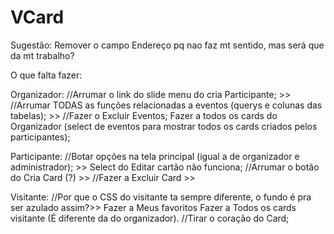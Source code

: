 # VCard

Sugestão: Remover o campo Endereço pq nao faz mt sentido, mas será que da mt trabalho? 

O que falta fazer:

Organizador:
//Arrumar o link do slide menu do cria Participante; >>
//Arrumar TODAS as funções relacionadas a eventos (querys e colunas das tabelas); >>
//Fazer o Excluir Eventos;
Fazer a todos os cards do Organizador (select de eventos para mostrar todos os cards criados pelos participantes);

Participante:
//Botar opções na tela principal (igual a de organizador e administrador); >>
Select do Editar cartão não funciona;
//Arrumar o botão do Cria Card (?) >>
//Fazer a Excluir Card >>

Visitante:
//Por que o CSS do visitante ta sempre diferente, o fundo é pra ser azulado assim?>>
Fazer a Meus favoritos
Fazer a Todos os cards visitante (É diferente da do organizador).
//Tirar o coração do Card;


